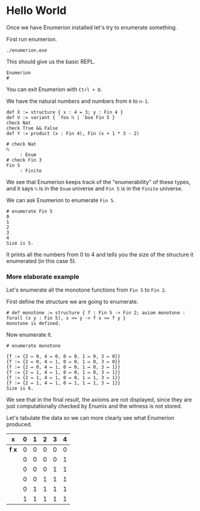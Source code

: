 # Hello World

Once we have Enumerion installed let's try to enumerate something.

First run enumerion.

```
./enumerion.exe
```

This should give us the basic REPL.

```Enumerion
Enumerion
# 
```

You can exit Enumerion with `Ctrl + D`.

We have the natural numbers and numbers from `0` to `n-1`.

```Enumerion
def X := structure { x : 4 = 3; y : Fin 4 }
def V := variant { `foo ℕ | `boo Fin 5 }
check Nat
check True && False
def Y := product (x : Fin 4), Fin (x + 1 * 3 - 2)
```

```Enumerion
# check Nat
ℕ
     : Enum
# check Fin 3
Fin 5
     : Finite
```

We see that Enumerion keeps track of the "enumerability" of these types, and it says `ℕ` is in the `Enum` universe and `Fin 5` is in the `Finite` universe.

We can ask Enumerion to enumerate `Fin 5`.

```enum
# enumerate Fin 5
0
1
2
3
4
Size is 5.
```

It prints all the numbers from 0 to 4 and tells you the size of the structure it enumerated (in this case 5).

### More elaborate example

Let's enumerate all the monotone functions from `Fin 5` to `Fin 2`.

First define the structure we are going to enumerate.

```enum
# def monotone := structure { f : Fin 5 -> Fin 2; axiom monotone : forall (x y : Fin 5), x <= y -> f x <= f y }
monotone is defined.
```

Now enumerate it.

```enum
# enumerate monotone

{f := {2 ↦ 0, 4 ↦ 0, 0 ↦ 0, 1 ↦ 0, 3 ↦ 0}}
{f := {2 ↦ 0, 4 ↦ 1, 0 ↦ 0, 1 ↦ 0, 3 ↦ 0}}
{f := {2 ↦ 0, 4 ↦ 1, 0 ↦ 0, 1 ↦ 0, 3 ↦ 1}}
{f := {2 ↦ 1, 4 ↦ 1, 0 ↦ 0, 1 ↦ 0, 3 ↦ 1}}
{f := {2 ↦ 1, 4 ↦ 1, 0 ↦ 0, 1 ↦ 1, 3 ↦ 1}}
{f := {2 ↦ 1, 4 ↦ 1, 0 ↦ 1, 1 ↦ 1, 3 ↦ 1}}
Size is 6.
```

We see that in the final result, the axioms are not displayed, since they are just computationally checked by Enumix and the witness is not stored.

Let's tabulate the data so we can more clearly see what Enumerion produced.

| x   | 0 | 1 | 2 | 3 | 4 |
|-----|---|---|---|---|---|
| **f x** | 0 | 0 | 0 | 0 | 0 |
|     | 0 | 0 | 0 | 0 | 1 |
|     | 0 | 0 | 0 | 1 | 1 |
|     | 0 | 0 | 1 | 1 | 1 |
|     | 0 | 1 | 1 | 1 | 1 |
|     | 1 | 1 | 1 | 1 | 1 |


